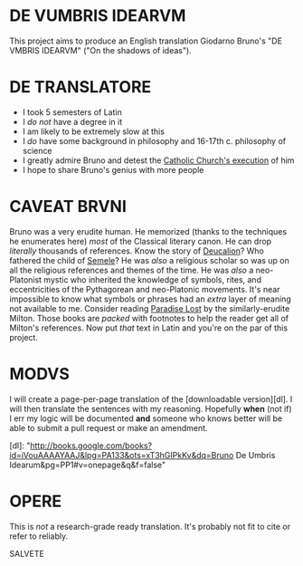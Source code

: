 DE VUMBRIS IDEARVM
==================

This project aims to produce an English translation Giodarno Bruno's "DE VMBRIS IDEARVM" ("On the shadows of ideas").

DE TRANSLATORE
==============

* I took 5 semesters of Latin
* I *do not* have a degree in it
* I am likely to be extremely slow at this
* I *do* have some background in philosophy and 16-17th c. philosophy of science
* I greatly admire Bruno and detest the [Catholic Church's execution][murder] of him
* I hope to share Bruno's genius with more people

[murder]: http://www.historytoday.com/richard-cavendish/giordano-bruno-executed

CAVEAT BRVNI
============

Bruno was a very erudite human.  He memorized (thanks to the techniques he enumerates here) *most* of the Classical literary canon.  He can drop *literally* thousands of references.  Know the story of [Deucalion][]?  Who fathered the child of [Semele][]?  He was *also* a religious scholar so was up on all the religious references and themes of the time.  He was *also* a neo-Platonist mystic who inherited the knowledge of symbols, rites, and eccentricities of the Pythagorean and neo-Platonic movements.  It's near impossible to know what symbols or phrases had an *extra* layer of meaning not available to me.  Consider reading [Paradise Lost][PL] by the similarly-erudite Milton.  Those books are *packed* with footnotes to help the reader get all of Milton's references.  Now put *that* text in Latin and you're on the par of this project.

[Deucalion]:  http://en.wikipedia.org/wiki/Deucalion 
[Semele]: http://en.wikipedia.org/wiki/Semele
[PL]: http://en.wikipedia.org/wiki/Paradise_Lost

MODVS
=====

I will create a page-per-page translation of the [downloadable version][dl].  I will then translate the sentences with my reasoning.  Hopefully **when** (not if) I err my logic will be documented **and** someone who knows better will be able to submit a pull request or make an amendment.

[dl]: "http://books.google.com/books?id=iVouAAAAYAAJ&lpg=PA133&ots=xT3hGIPkKv&dq=Bruno De Umbris Idearum&pg=PP1#v=onepage&q&f=false"

OPERE
=====

This is *not* a research-grade ready translation.  It's probably not fit to cite or refer to reliably.

SALVETE
